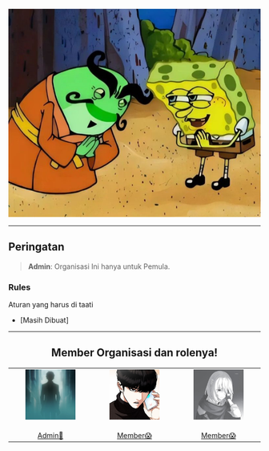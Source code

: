 <p align="center"><img src="./Media/sepuh.jpg"></p>

---

## Peringatan

> **Admin**: Organisasi Ini hanya untuk Pemula.


### Rules
Aturan yang harus di taati

- [Masih Dibuat]

---

<div align="center">
  <h2>Member Organisasi dan rolenya!</h2>
  <table>
    <tbody>
      <tr>
        <td align="center" valign="top" width="14.28%"><a href="https://github.com/jibrilawp987"><img src="./Media/Tzy1.png" width="100px;" alt="Api Widi Pratama"/><br /><sub><b></b></sub></a><br /><a href="https://github.com/jibrilawp987" title="Admin">Admin👻</td>
        <td align="center" valign="top" width="14.28%"><a href="https://github.com/NickelAwesomee"><img src="./Media/atha1.png" width="100px;" alt="Andhika Atha Nasution"/><br /><sub><b></b></sub></a><br /><a href="https://github.com/NickelAwesomee" title="member">Member😱</td>
          <td align="center" valign="top" width="14.28%"><a href="https://github.com/ntesseract"><img src="./Media/ibra1.jpg" width="100px;" alt="Ibrahim Naufal Hakim"/><br /><sub><b></b></sub></a><br /><a href="https://github.com/ntesseract" title="member">Member😱</td>
      </tr>
    </tbody>
  </table>
</div>

